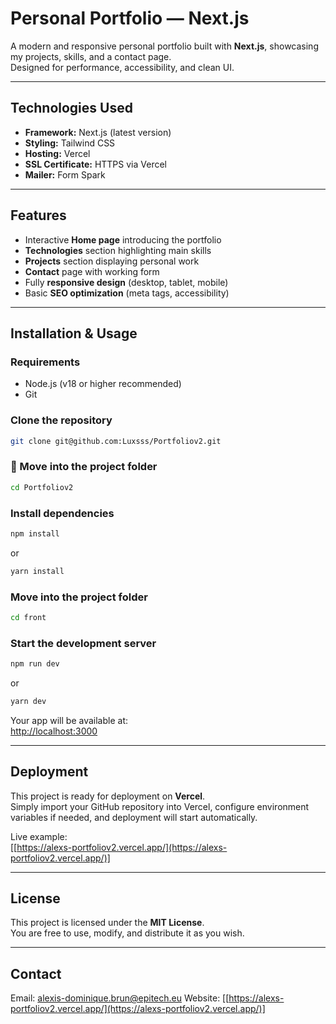 # Personal Portfolio — Next.js

A modern and responsive personal portfolio built with **Next.js**, showcasing my projects, skills, and a contact page.  
Designed for performance, accessibility, and clean UI.

---

## Technologies Used

- **Framework:** Next.js (latest version)  
- **Styling:** Tailwind CSS  
- **Hosting:** Vercel  
- **SSL Certificate:** HTTPS via Vercel
- **Mailer:** Form Spark

---

## Features

- Interactive **Home page** introducing the portfolio  
- **Technologies** section highlighting main skills  
- **Projects** section displaying personal work  
- **Contact** page with working form  
- Fully **responsive design** (desktop, tablet, mobile)  
- Basic **SEO optimization** (meta tags, accessibility)

---

## Installation & Usage

### Requirements
- Node.js (v18 or higher recommended)  
- Git

### Clone the repository
```bash
git clone git@github.com:Luxsss/Portfoliov2.git
```

### 📁 Move into the project folder
```bash
cd Portfoliov2
```

### Install dependencies
```bash
npm install
```
or
```bash
yarn install
```
### Move into the project folder
```bash
cd front
```
### Start the development server
```bash
npm run dev
```
or
```bash
yarn dev
```

Your app will be available at:  
[http://localhost:3000](http://localhost:3000)

---

## Deployment

This project is ready for deployment on **Vercel**.  
Simply import your GitHub repository into Vercel, configure environment variables if needed, and deployment will start automatically.

Live example:  
[[https://alexs-portfoliov2.vercel.app/](https://alexs-portfoliov2.vercel.app/)]

---

## License

This project is licensed under the **MIT License**.  
You are free to use, modify, and distribute it as you wish.

---

## Contact

Email: alexis-dominique.brun@epitech.eu 
Website: [[https://alexs-portfoliov2.vercel.app/](https://alexs-portfoliov2.vercel.app/)]
